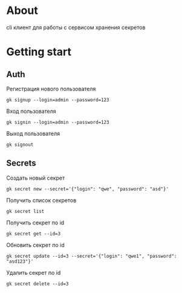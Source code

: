 # About

cli клиент для работы с сервисом хранения секретов

# Getting start
## Auth
Регистрация нового пользователя
```shell
gk signup --login=admin --password=123
```

Вход пользователя
```shell
gk signin --login=admin --password=123
```

Выход пользователя
```shell
gk signout
```

## Secrets

Создать новый секрет
```shell
gk secret new --secret='{"login": "qwe", "password": "asd"}'
```

Получить список секретов
```shell
gk secret list
```

Получить секрет по id
```shell
gk secret get --id=3
```

Обновить секрет по id
```shell
gk secret update --id=3 --secret='{"login": "qwe1", "password": "asd123"}'
```

Удалить секрет по id
```shell
gk secret delete --id=3
```